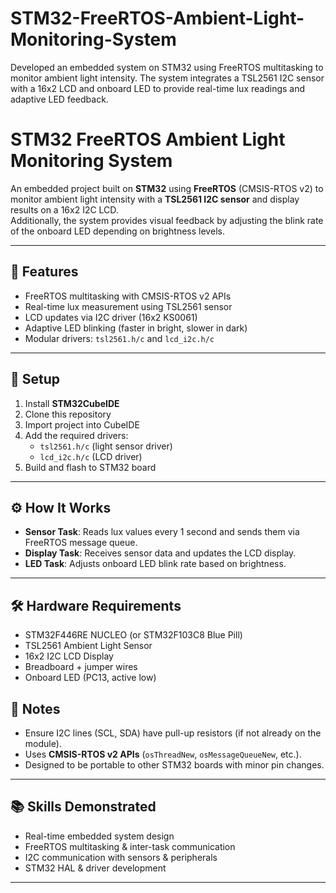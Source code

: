 # STM32-FreeRTOS-Ambient-Light-Monitoring-System
Developed an embedded system on STM32 using FreeRTOS multitasking to monitor ambient light intensity. The system integrates a TSL2561 I2C sensor with a 16x2 LCD and onboard LED to provide real-time lux readings and adaptive LED feedback.


# STM32 FreeRTOS Ambient Light Monitoring System

An embedded project built on **STM32** using **FreeRTOS** (CMSIS-RTOS v2) to monitor ambient light intensity with a **TSL2561 I2C sensor** and display results on a 16x2 I2C LCD.  
Additionally, the system provides visual feedback by adjusting the blink rate of the onboard LED depending on brightness levels.

---

## 🚀 Features
- FreeRTOS multitasking with CMSIS-RTOS v2 APIs  
- Real-time lux measurement using TSL2561 sensor  
- LCD updates via I2C driver (16x2 KS0061)  
- Adaptive LED blinking (faster in bright, slower in dark)  
- Modular drivers: `tsl2561.h/c` and `lcd_i2c.h/c`  

---

## 🧩 Setup
1. Install **STM32CubeIDE**  
2. Clone this repository  
3. Import project into CubeIDE  
4. Add the required drivers:  
   - `tsl2561.h/c` (light sensor driver)  
   - `lcd_i2c.h/c` (LCD driver)  
5. Build and flash to STM32 board

---

## ⚙️ How It Works
- **Sensor Task**: Reads lux values every 1 second and sends them via FreeRTOS message queue.  
- **Display Task**: Receives sensor data and updates the LCD display.  
- **LED Task**: Adjusts onboard LED blink rate based on brightness.  

---


## 🛠️ Hardware Requirements
- STM32F446RE NUCLEO (or STM32F103C8 Blue Pill)  
- TSL2561 Ambient Light Sensor  
- 16x2 I2C LCD Display  
- Breadboard + jumper wires  
- Onboard LED (PC13, active low)  



## 🔑 Notes
- Ensure I2C lines (SCL, SDA) have pull-up resistors (if not already on the module).  
- Uses **CMSIS-RTOS v2 APIs** (`osThreadNew`, `osMessageQueueNew`, etc.).  
- Designed to be portable to other STM32 boards with minor pin changes.  

---

## 📚 Skills Demonstrated
- Real-time embedded system design  
- FreeRTOS multitasking & inter-task communication  
- I2C communication with sensors & peripherals  
- STM32 HAL & driver development  

---
